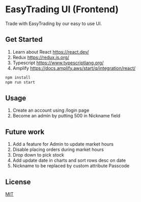 # EasyTrading UI (Frontend)

Trade with EasyTrading by our easy to use UI.

## Get Started

1. Learn about React https://react.dev/
2. Redux https://redux.js.org/
3. Typescript https://www.typescriptlang.org/
4. Amplify https://docs.amplify.aws/start/q/integration/react/


```bash
npm install
npm run start
```

## Usage

1. Create an account using /login page
2. Become an admin by putting 500 in Nickname field 

## Future work

1. Add a feature for Admin to update market hours
2. Disable placing orders during market hours
3. Drop down to pick stock
4. Add update date in charts and sort rows desc on date
5. Nickname to be replaced by custom attribute Passcode

## License

[MIT](https://choosealicense.com/licenses/mit/)
